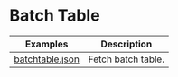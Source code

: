 # Batch Table

| Examples | Description |
| --- | --- |
| [batchtable.json](./webstudio/compilations/actions/batchtable.json)| Fetch batch table.
